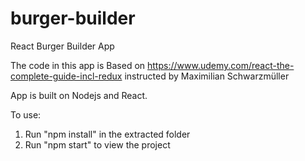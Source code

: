# burger-builder
React Burger Builder App

The code in this app is Based on https://www.udemy.com/react-the-complete-guide-incl-redux instructed by Maximilian Schwarzmüller

App is built on Nodejs and React.

To use:

1) Run "npm install" in the extracted folder
2) Run "npm start" to view the project
